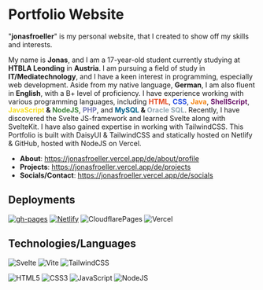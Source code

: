 # Portfolio Website

"**jonasfroeller**" is my personal website, that I created to show off my skills and interests.

My name is **Jonas**, and I am a 17-year-old student currently studying at **HTBLA Leonding** in **Austria**. I am pursuing a field of study in **IT/Mediatechnology**, and I have a keen interest in programming, especially web development.
Aside from my native language, **German**, I am also fluent in **English**, with a B+ level of proficiency. I have experience working with various programming languages, including **<span style="color: #e54d26">HTML</span>**, **<span style="color: #254de3">CSS</span>**, **<span style="color: #f48311">Java</span>**, **<span style="color: #6a1369">ShellScript</span>**, **<span style="color: #f7df1d">JavaScript</span> & <span style="color: #438640">NodeJS</span>**, **<span style="color: #777cb4">PHP</span>**, and **<span style="color: #00628b">MySQL</span> & <span style="color: #8fa5b0">Oracle SQL</span>**.
Recently, I have discovered the Svelte JS-framework and learned Svelte along with SvelteKit. I have also gained expertise in working with TailwindCSS. This Portfolio is built with DaisyUI & TailwindCSS and statically hosted on Netlify & GitHub, hosted with NodeJS on Vercel.

- **About**: https://jonasfroeller.vercel.app/de/about/profile
- **Projects**: https://jonasfroeller.vercel.app/de/projects
- **Socials/Contact**: https://jonasfroeller.vercel.app/de/socials

## Deployments

[![gh-pages](https://github.com/jonasfroeller/jonasfroeller/actions/workflows/pages/pages-build-deployment/badge.svg?branch=portfolio)](https://github.com/jonasfroeller/jonasfroeller/actions/workflows/pages/pages-build-deployment)
[![Netlify](https://api.netlify.com/api/v1/badges/79c2e40b-ea98-43de-91e2-c6e2f21ff7a6/deploy-status)](https://app.netlify.com/sites/jonasfroeller/deploys)
![CloudflarePages](https://img.shields.io/website/https/jonasfroeller.pages.dev?logo=cloudflarepages&label=cloudlare)
![Vercel](https://therealsujitk-vercel-badge.vercel.app/?app=jonasfroeller)

## Technologies/Languages

![Svelte](https://img.shields.io/badge/svelte-%23f1413d.svg?style=for-the-badge&logo=svelte&logoColor=white)
![Vite](https://img.shields.io/badge/vite-%23646CFF.svg?style=for-the-badge&logo=vite&logoColor=white)
![TailwindCSS](https://img.shields.io/badge/tailwindcss-%2338B2AC.svg?style=for-the-badge&logo=tailwind-css&logoColor=white)

![HTML5](https://img.shields.io/badge/html5-%23E34F26.svg?style=for-the-badge&logo=html5&logoColor=white)
![CSS3](https://img.shields.io/badge/css3-%231572B6.svg?style=for-the-badge&logo=css3&logoColor=white)
![JavaScript](https://img.shields.io/badge/javascript-%23323330.svg?style=for-the-badge&logo=javascript&logoColor=%23F7DF1E)
![NodeJS](https://img.shields.io/badge/node.js-6DA55F?style=for-the-badge&logo=node.js&logoColor=white)
